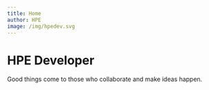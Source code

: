 ```yaml
---
title: Home
author: HPE
image: /img/hpedev.svg  
---
```

# HPE Developer

Good things come to those who collaborate and make ideas happen.